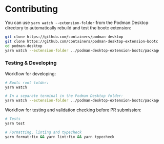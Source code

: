 # Contributing

You can use `yarn watch --extension-folder` from the Podman Desktop directory to automatically rebuild and test the bootc extension:

```sh
git clone https://github.com/containers/podman-desktop
git clone https://github.com/containers/podman-desktop-extension-bootc
cd podman-desktop
yarn watch --extension-folder ../podman-desktop-extension-bootc/packages/backend
```

### Testing & Developing

Workflow for developing:

```sh
# Bootc root folder:
yarn watch

# In a separate terminal in the Podman Desktop folder:
yarn watch --extension-folder ../podman-desktop-extension-bootc/packages/backend
```

Workflow for testing and validation checking before PR submission:

```sh
# Tests
yarn test

# Formatting, linting and typecheck
yarn format:fix && yarn lint:fix && yarn typecheck
```